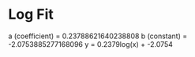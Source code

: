 
# Log Fit

a (coefficient) = 0.23788621640238808
b (constant) = -2.0753885277168096
y = 0.2379log(x) + -2.0754
